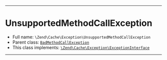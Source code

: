 ***

# UnsupportedMethodCallException

* Full name: `\Zend\Cache\Exception\UnsupportedMethodCallException`
* Parent class: [`BadMethodCallException`](../../../BadMethodCallException.md)
* This class implements:
  [`\Zend\Cache\Exception\ExceptionInterface`](./ExceptionInterface.md)

***

